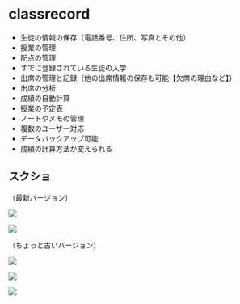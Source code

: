 # classrecord

- 生徒の情報の保存（電話番号、住所、写真とその他）
- 授業の管理
- 配点の管理
- すでに登録されている生徒の入学
- 出席の管理と記録（他の出席情報の保存も可能【欠席の理由など】）
- 出席の分析
- 成績の自動計算
- 授業の予定表
- ノートやメモの管理
- 複数のユーザー対応
- データバックアップ可能
- 成績の計算方法が変えられる

## スクショ

（最新バージョン）

![](http://orthocube.x10host.com/classrecord/images/p4.png)

![](http://orthocube.x10host.com/classrecord/images/p6.png)

（ちょっと古いバージョン）

![](http://orthocube.x10host.com/classrecord/images/p1.png)

![](http://orthocube.x10host.com/classrecord/images/p2.png)

![](http://orthocube.x10host.com/classrecord/images/p3.png)

